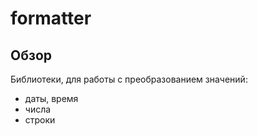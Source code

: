 # formatter

## Обзор
Библиотеки, для работы с преобразованием значений:
- даты, время
- числа
- строки
